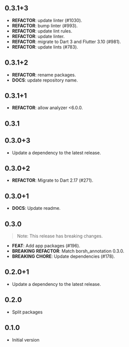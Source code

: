 ## 0.3.1+3

 - **REFACTOR**: update linter (#1030).
 - **REFACTOR**: bump linter (#993).
 - **REFACTOR**: update lint rules.
 - **REFACTOR**: update linter.
 - **REFACTOR**: migrate to Dart 3 and Flutter 3.10 (#981).
 - **REFACTOR**: update lints (#783).

## 0.3.1+2

 - **REFACTOR**: rename packages.
 - **DOCS**: update repository name.

## 0.3.1+1

 - **REFACTOR**: allow analyzer <6.0.0.

## 0.3.1

## 0.3.0+3

 - Update a dependency to the latest release.

## 0.3.0+2

 - **REFACTOR**: Migrate to Dart 2.17 (#271).

## 0.3.0+1

 - **DOCS**: Update readme.

## 0.3.0

> Note: This release has breaking changes.

 - **FEAT**: Add app packages (#196).
 - **BREAKING** **REFACTOR**: Match borsh_annotation 0.3.0.
 - **BREAKING** **CHORE**: Update dependencies (#178).

## 0.2.0+1

 - Update a dependency to the latest release.

## 0.2.0

- Split packages

## 0.1.0

 - Initial version


